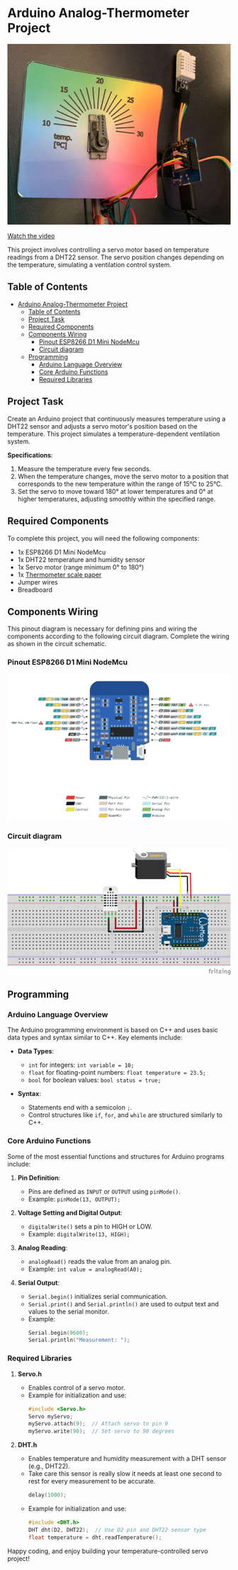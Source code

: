 # Arduino Analog-Thermometer Project

![analog-thermometer-project-image](assets/analog-thermometer.png)

[Watch the video](assets/analog-thermometer.mp4)

This project involves controlling a servo motor based on temperature readings from a DHT22 sensor. The servo position changes depending on the temperature, simulating a ventilation control system.

## Table of Contents
- [Arduino Analog-Thermometer Project](#arduino-analog-thermometer-project)
  - [Table of Contents](#table-of-contents)
  - [Project Task](#project-task)
  - [Required Components](#required-components)
  - [Components Wiring](#components-wiring)
    - [Pinout ESP8266 D1 Mini NodeMcu](#pinout-esp8266-d1-mini-nodemcu)
    - [Circuit diagram](#circuit-diagram)
  - [Programming](#programming)
    - [Arduino Language Overview](#arduino-language-overview)
    - [Core Arduino Functions](#core-arduino-functions)
    - [Required Libraries](#required-libraries)

## Project Task
Create an Arduino project that continuously measures temperature using a DHT22 sensor and adjusts a servo motor's position based on the temperature. This project simulates a temperature-dependent ventilation system.

**Specifications**:

1. Measure the temperature every few seconds.
2. When the temperature changes, move the servo motor to a position that corresponds to the new temperature within the range of 15°C to 25°C.
3. Set the servo to move toward 180° at lower temperatures and 0° at higher temperatures, adjusting smoothly within the specified range.


## Required Components
To complete this project, you will need the following components:

- 1x ESP8266 D1 Mini NodeMcu
- 1x DHT22 temperature and humidity sensor
- 1x Servo motor (range minimum 0&deg; to 180&deg;)
- 1x [Thermometer scale paper]() 
- Jumper wires
- Breadboard

## Components Wiring
This pinout diagram is necessary for defining pins and wiring the components according to the following circuit diagram. Complete the wiring as shown in the circuit schematic.

### Pinout ESP8266 D1 Mini NodeMcu
![ESP8266_D1_Mini_NodeMcu_pinout](assets/ESP2866_D1_Mini_Pinout.png)

### Circuit diagram
![analog_thermometer_circuit_diagram](assets/analog-thermometer_Steckplatine.png)

## Programming

### Arduino Language Overview
The Arduino programming environment is based on C++ and uses basic data types and syntax similar to C++. Key elements include:

- **Data Types**:
  - `int` for integers: `int variable = 10;`
  - `float` for floating-point numbers: `float temperature = 23.5;`
  - `bool` for boolean values: `bool status = true;`

- **Syntax**: 
  - Statements end with a semicolon `;`.
  - Control structures like `if`, `for`, and `while` are structured similarly to C++.

### Core Arduino Functions

Some of the most essential functions and structures for Arduino programs include:

1. **Pin Definition**:
   - Pins are defined as `INPUT` or `OUTPUT` using `pinMode()`.
   - Example: `pinMode(13, OUTPUT);`

2. **Voltage Setting and Digital Output**:
   - `digitalWrite()` sets a pin to HIGH or LOW.
   - Example: `digitalWrite(13, HIGH);`

3. **Analog Reading**:
   - `analogRead()` reads the value from an analog pin.
   - Example: `int value = analogRead(A0);`

4. **Serial Output**:
   - `Serial.begin()` initializes serial communication.
   - `Serial.print()` and `Serial.println()` are used to output text and values to the serial monitor.
   - Example:
     ```cpp
     Serial.begin(9600);
     Serial.println("Measurement: ");
     ```

### Required Libraries

1. **Servo.h**
   - Enables control of a servo motor.
   - Example for initialization and use:
     ```cpp
     #include <Servo.h>
     Servo myServo;
     myServo.attach(9);  // Attach servo to pin 9
     myServo.write(90);  // Set servo to 90 degrees
     ```

2. **DHT.h**
   - Enables temperature and humidity measurement with a DHT sensor (e.g., DHT22).
   - Take care this sensor is really slow it needs at least one second to rest for every measurement to be accurate.
      ```cpp
     delay(1000);
     ```
   - Example for initialization and use:
     ```cpp
     #include <DHT.h>
     DHT dht(D2, DHT22);  // Use D2 pin and DHT22 sensor type
     float temperature = dht.readTemperature();
     ```

Happy coding, and enjoy building your temperature-controlled servo project!
